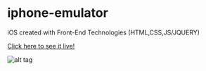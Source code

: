 # iphone-emulator
iOS created with Front-End Technologies (HTML,CSS,JS/JQUERY)

[Click here to see it live!](https://www.github.com/kennybatista/iphone-emulator)

![alt tag](https://github.com/kennybatista/iphone-emulator/blob/master/kenOS-iphone-emulator-by-kenny-batista.png)
